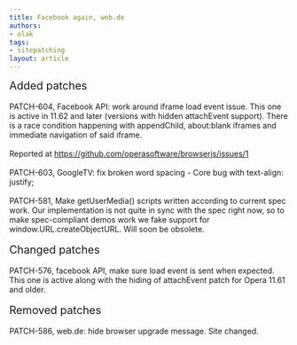 ```yaml
---
title: Facebook again, web.de
authors:
- olak
tags:
- sitepatching
layout: article
---
```

<span style="font-size: 140%">Added patches</span><br/><br/>PATCH-604, Facebook API: work around iframe load event issue. This one is active in 11.62 and later (versions with hidden attachEvent support). There is a race condition happening with appendChild, about:blank iframes and immediate navigation of said iframe.<br/><br/>Reported at <a href="https://github.com/operasoftware/browserjs/issues/1" target="_blank">https://github.com/operasoftware/browserjs/issues/1</a><br/><br/>PATCH-603, GoogleTV: fix broken word spacing - Core bug with text-align: justify;<br/><br/>PATCH-581, Make getUserMedia() scripts written according to current spec work. Our implementation is not quite in sync with the spec right now, so to make spec-compliant demos work we fake support for window.URL.createObjectURL. Will soon be obsolete.<br/> <br/><span style="font-size: 140%">Changed patches</span><br/><br/>PATCH-576, facebook API, make sure load event is sent when expected. This one is active along with the hiding of attachEvent patch for Opera 11.61 and older.<br/> <br/><span style="font-size: 140%">Removed patches</span><br/><br/>PATCH-586, web.de: hide browser upgrade message. Site changed.<br/>
